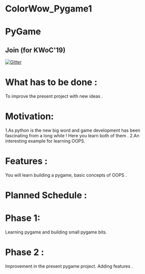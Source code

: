 # ColorWow_Pygame1
# PyGame

## Join (for KWoC'19)
[![Gitter](https://badges.gitter.im/ColorWow_KWoC-19/community.svg)](https://gitter.im/ColorWow_KWoC-19/community?utm_source=badge&utm_medium=badge&utm_campaign=pr-badge)

# What has to be done :
To improve the present project with new ideas .

# Motivation:
1.As python is the new big word and game development has been fascinating from a long while !
Here you learn both of them .
2.An interesting example for learning OOPS.

# Features :
You will learn building a pygame, basic concepts of OOPS .

# Planned Schedule :

# Phase 1:
Learning pygame and building small pygame bits.

# Phase 2 :
Improvement in the present pygame project.
Adding features .




